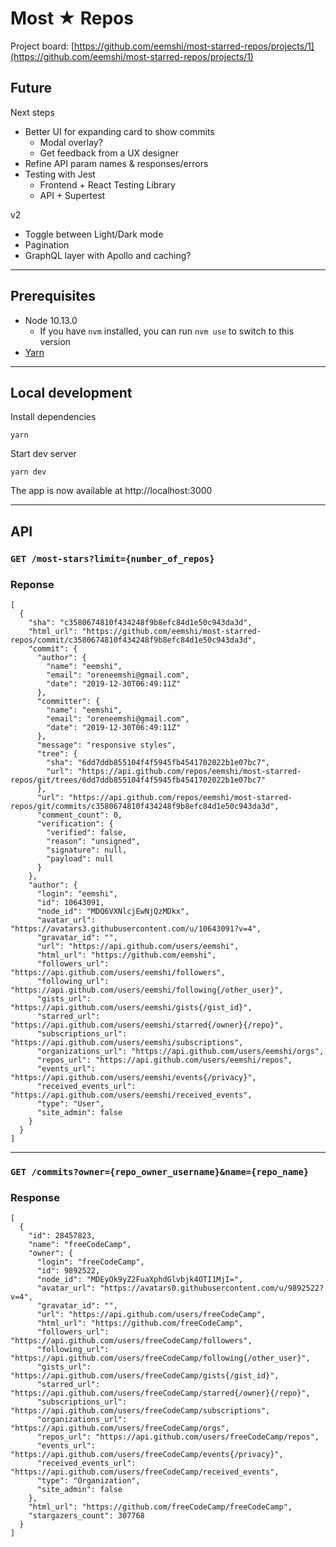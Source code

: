 # Most ★ Repos

Project board: [https://github.com/eemshi/most-starred-repos/projects/1](https://github.com/eemshi/most-starred-repos/projects/1)

## Future

Next steps
- Better UI for expanding card to show commits
  - Modal overlay?
  - Get feedback from a UX designer
- Refine API param names & responses/errors
- Testing with Jest
  - Frontend + React Testing Library
  - API + Supertest

v2
- Toggle between Light/Dark mode
- Pagination
- GraphQL layer with Apollo and caching?

---

## Prerequisites

-   Node 10.13.0
    -   If you have `nvm` installed, you can run `nvm use` to switch to this version
-   [Yarn](https://yarnpkg.com/en/docs/install#mac-stable)

---

## Local development

Install dependencies
```
yarn
```
Start dev server
```
yarn dev
```
The app is now available at http://localhost:3000

---

## API

### `GET /most-stars?limit={number_of_repos}`
### Reponse
```
[
  {
    "sha": "c3580674810f434248f9b8efc84d1e50c943da3d",
    "html_url": "https://github.com/eemshi/most-starred-repos/commit/c3580674810f434248f9b8efc84d1e50c943da3d",
    "commit": {
      "author": {
        "name": "eemshi",
        "email": "oreneemshi@gmail.com",
        "date": "2019-12-30T06:49:11Z"
      },
      "committer": {
        "name": "eemshi",
        "email": "oreneemshi@gmail.com",
        "date": "2019-12-30T06:49:11Z"
      },
      "message": "responsive styles",
      "tree": {
        "sha": "6dd7ddb855104f4f5945fb4541702022b1e07bc7",
        "url": "https://api.github.com/repos/eemshi/most-starred-repos/git/trees/6dd7ddb855104f4f5945fb4541702022b1e07bc7"
      },
      "url": "https://api.github.com/repos/eemshi/most-starred-repos/git/commits/c3580674810f434248f9b8efc84d1e50c943da3d",
      "comment_count": 0,
      "verification": {
        "verified": false,
        "reason": "unsigned",
        "signature": null,
        "payload": null
      }
    },
    "author": {
      "login": "eemshi",
      "id": 10643091,
      "node_id": "MDQ6VXNlcjEwNjQzMDkx",
      "avatar_url": "https://avatars3.githubusercontent.com/u/10643091?v=4",
      "gravatar_id": "",
      "url": "https://api.github.com/users/eemshi",
      "html_url": "https://github.com/eemshi",
      "followers_url": "https://api.github.com/users/eemshi/followers",
      "following_url": "https://api.github.com/users/eemshi/following{/other_user}",
      "gists_url": "https://api.github.com/users/eemshi/gists{/gist_id}",
      "starred_url": "https://api.github.com/users/eemshi/starred{/owner}{/repo}",
      "subscriptions_url": "https://api.github.com/users/eemshi/subscriptions",
      "organizations_url": "https://api.github.com/users/eemshi/orgs",
      "repos_url": "https://api.github.com/users/eemshi/repos",
      "events_url": "https://api.github.com/users/eemshi/events{/privacy}",
      "received_events_url": "https://api.github.com/users/eemshi/received_events",
      "type": "User",
      "site_admin": false
    }
  }
]
```

---

### `GET /commits?owner={repo_owner_username}&name={repo_name}`
### Response
```
[
  {
    "id": 28457823,
    "name": "freeCodeCamp",
    "owner": {
      "login": "freeCodeCamp",
      "id": 9892522,
      "node_id": "MDEyOk9yZ2FuaXphdGlvbjk4OTI1MjI=",
      "avatar_url": "https://avatars0.githubusercontent.com/u/9892522?v=4",
      "gravatar_id": "",
      "url": "https://api.github.com/users/freeCodeCamp",
      "html_url": "https://github.com/freeCodeCamp",
      "followers_url": "https://api.github.com/users/freeCodeCamp/followers",
      "following_url": "https://api.github.com/users/freeCodeCamp/following{/other_user}",
      "gists_url": "https://api.github.com/users/freeCodeCamp/gists{/gist_id}",
      "starred_url": "https://api.github.com/users/freeCodeCamp/starred{/owner}{/repo}",
      "subscriptions_url": "https://api.github.com/users/freeCodeCamp/subscriptions",
      "organizations_url": "https://api.github.com/users/freeCodeCamp/orgs",
      "repos_url": "https://api.github.com/users/freeCodeCamp/repos",
      "events_url": "https://api.github.com/users/freeCodeCamp/events{/privacy}",
      "received_events_url": "https://api.github.com/users/freeCodeCamp/received_events",
      "type": "Organization",
      "site_admin": false
    },
    "html_url": "https://github.com/freeCodeCamp/freeCodeCamp",
    "stargazers_count": 307768
  }
]
```
